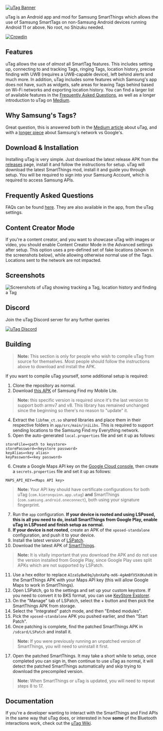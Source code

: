 [![uTag Banner](https://i.imgur.com/g1jJpKOl.png)](https://i.imgur.com/g1jJpKO.png)

uTag is an Android app and mod for Samsung SmartThings which allows the use of Samsung SmartTags on non-Samsung Android devices running Android 11 or above. No root, no Shizuku needed.

[![Crowdin](https://badges.crowdin.net/utag/localized.svg)](https://crowdin.com/project/utag)

## Features

uTag allows the use of *almost* all SmartTag features. This includes setting up, connecting to and tracking Tags, ringing Tags, location history, precise finding with UWB (requires a UWB-capable device), left behind alerts and much more. In addition, uTag includes some features which Samsung's app does not have, such as widgets, safe areas for leaving Tags behind based on Wi-Fi networks and exporting location history. You can find a larger list of available features in the [Frequently Asked Questions](https://github.com/KieronQuinn/uTag/blob/main/app/src/main/res/raw/faq.md), as well as a longer introduction to uTag on [Medium](https://medium.com/@KieronQuinn/utag-use-samsung-smarttags-on-any-android-device-01bd71d2a12b).

## Why Samsung's Tags?

Great question, this is answered both in the [Medium article](https://medium.com/@KieronQuinn/utag-use-samsung-smarttags-on-any-android-device-01bd71d2a12b) about uTag, and with a [longer piece](https://medium.com/@KieronQuinn/android-item-tracking-a-tale-of-two-networks-954eb42daf30) about Samsung's network vs Google's.

## Download & Installation

Installing uTag is very simple. Just download the latest release APK from the 
[releases](https://github.com/KieronQuinn/uTag/releases) page, install it and follow the instructions for setup. uTag will download the latest SmartThings mod, install it and guide you through setup. You will be required to sign into your Samsung Account, which is required to access
Samsung APIs.

## Frequently Asked Questions
FAQs can be found [here](https://github.com/KieronQuinn/uTag/blob/main/app/src/main/res/raw/faq.md). They are also available in the app, from the uTag settings.

## Content Creator Mode

If you're a content creator, and you want to showcase uTag with images or video, you should enable Content Creator Mode in the Advanced settings after setup. This option uses a pre-defined set of fake locations (shown in the screenshots below), while allowing otherwise normal use of the Tags. Locations sent to the network are not impacted.

## Screenshots

![Screenshots of uTag showing tracking a Tag, location history and finding a Tag](https://i.imgur.com/RnNH4pI.png)

## Discord

Join the uTag Discord server for any further queries

[![uTag Discord](https://i.imgur.com/eeklYon.png)](https://discord.gg/acp5aM7FpA)

## Building

> **Note:** This section is only for people who wish to compile uTag from source for themselves. Most people should follow the instructions above to download and install the APK.

If you want to compile uTag yourself, some additional setup is required:

1. Clone the repository as normal.
2. Download [this APK](https://www.apkmirror.com/apk/samsung-electronics-co-ltd/find-my-mobile/find-my-mobile-7-3-18-2-release/samsung-find-my-mobile-lite-7-3-18-2-android-apk-download/) of Samsung Find my Mobile Lite.

> **Note:** this specific version is required since it's the last version to support both armv7 and v8. This library has remained unchanged since the beginning so there's no reason to "update" it.

4. Extract the `libfmm_ct.so` shared libraries and place them in their respective folders in `app/src/main/jniLibs`. This is required to support sending locations to the Samsung Find my Everything network.
5. Open the auto-generated `local.properties` file and set it up as follows:

```properties
storeFile=<path to keystore>
storePassword=<keystore password>
keyAlias=<key alias>
keyPassword=<key password>
```

6. Create a Google Maps API key on the [Google Cloud console](https://console.cloud.google.com),
   then create a `secrets.properties` file and set it up as follows:

```properties
MAPS_API_KEY=<Maps API key>
```

> **Note:** Your API key should have certificate configurations for both uTag (`com.kieronquinn.app.utag`) **and** SmartThings (`com.samsung.android.oneconnect`), both using your signature fingerprint.

7. Run the `app` configuration. **If your device is rooted and using LSPosed, this is all you need to do, install SmartThings from Google Play, enable uTag in LSPosed and finish setup as normal.**
8. **If your device is not rooted**, create an APK of the `xposed-standalone` configuration, and push it to your device.
9. Install the latest version of [LSPatch](https://github.com/JingMatrix/LSPatch).
10. Download the latest APK of [SmartThings](https://www.apkmirror.com/apk/samsung-electronics-co-ltd/samsung-smartthings-samsung-connect/).

> **Note:** It is vitally important that you download the APK and do not use the version installed from Google Play, since Google Play uses split APKs which are not supported by LSPatch.

11. Use a hex editor to replace `AIzaSyBw69qJybnXaPq-md6-4gAmBfX5XdKuhd8` in the SmartThings APK with your Maps API key (this will allow Google Maps to work in SmartThings).
12. Open LSPatch, go to the settings and set up your custom keystore. If you need to convert it to BKS format, you can use [KeyStore Explorer](https://keystore-explorer.org/).
13. On the "Manage" tab of LSPatch, select the + button and then pick the SmartThings APK from storage.
14. Select the "Integrated" patch mode, and then "Embed modules". 
15. Pick the `xposed-standalone` APK you pushed earlier, and then "Start Patch".
16. Once patching is complete, find the patched SmartThings APK in `/sdcard/LSPatch` and install it.

> **Note:** If you were previously running an unpatched version of SmartThings, you will need to uninstall it first.

17. Open the patched SmartThings. It may take a short while to setup, once completed you can sign in, then continue to use uTag as normal, it will detect the patched SmartThings automatically and skip trying to download the precompiled version.

> **Note:** When SmartThings or uTag is updated, you will need to repeat steps 8 to 17. 

## Documentation

If you're a developer wanting to interact with the SmartThings and Find APIs in the same way that uTag does, or interested in how **some** of the Bluetooth interactions work, check out the [uTag Wiki](https://github.com/KieronQuinn/uTag/wiki).
